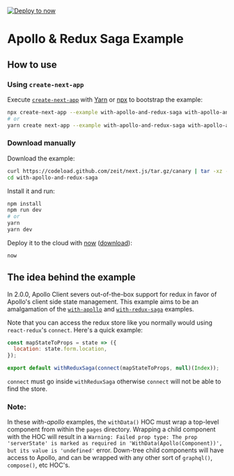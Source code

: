 [![Deploy to now](https://deploy.now.sh/static/button.svg)](https://deploy.now.sh/?repo=https://github.com/zeit/next.js/tree/master/examples/with-apollo-and-redux-saga)
# Apollo & Redux Saga Example

## How to use

### Using `create-next-app`

Execute [`create-next-app`](https://github.com/segmentio/create-next-app) with [Yarn](https://yarnpkg.com/lang/en/docs/cli/create/) or [npx](https://github.com/zkat/npx#readme) to bootstrap the example:

```bash
npx create-next-app --example with-apollo-and-redux-saga with-apollo-and-redux-saga-app
# or
yarn create next-app --example with-apollo-and-redux-saga with-apollo-and-redux-saga-app
```

### Download manually

Download the example:

```bash
curl https://codeload.github.com/zeit/next.js/tar.gz/canary | tar -xz --strip=2 next.js-canary/examples/with-apollo-and-redux-saga
cd with-apollo-and-redux-saga
```

Install it and run:

```bash
npm install
npm run dev
# or
yarn
yarn dev
```

Deploy it to the cloud with [now](https://zeit.co/now) ([download](https://zeit.co/download)):

```bash
now
```

## The idea behind the example
In 2.0.0, Apollo Client severs out-of-the-box support for redux in favor of Apollo's client side state management. This example aims to be an amalgamation of the [`with-apollo`](https://github.com/zeit/next.js/tree/master/examples/with-apollo) and [`with-redux-saga`](https://github.com/zeit/next.js/tree/master/examples/with-redux-saga) examples.

Note that you can access the redux store like you normally would using `react-redux`'s `connect`. Here's a quick example:

```js
const mapStateToProps = state => ({
  location: state.form.location,
});

export default withReduxSaga(connect(mapStateToProps, null)(Index));
```

`connect` must go inside `withReduxSaga` otherwise `connect` will not be able to find the store.

### Note:
In these *with-apollo* examples, the ```withData()``` HOC must wrap a top-level component from within the ```pages``` directory. Wrapping a child component with the HOC will result in a ```Warning: Failed prop type: The prop 'serverState' is marked as required in 'WithData(Apollo(Component))', but its value is 'undefined'``` error. Down-tree child components will have access to Apollo, and can be wrapped with any other sort of ```graphql()```, ```compose()```, etc HOC's.
